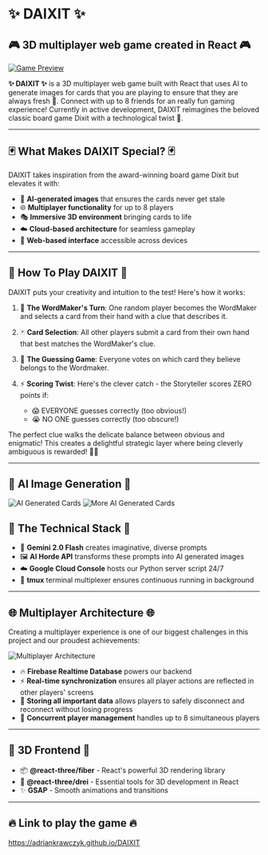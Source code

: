 # ✨ DAIXIT ✨

## 🎮 3D multiplayer web game created in React 🎮

[![Game Preview](https://github.com/user-attachments/assets/3b544146-483d-4ddf-8c97-4f8d5e21865e)
](https://github.com/user-attachments/assets/3b544146-483d-4ddf-8c97-4f8d5e21865e)

**✨ DAIXIT ✨** is a 3D multiplayer web game built with React that uses AI to generate images for cards that you are playing to ensure that they are always fresh 🥶. Connect with up to 8 friends for an really fun gaming experience! Currently in active development, DAIXIT reimagines the beloved classic board game Dixit with a technological twist 🤖.

---

## 🃏 What Makes DAIXIT Special? 🃏

DAIXIT takes inspiration from the award-winning board game Dixit but elevates it with:

- 🤖 **AI-generated images** that ensures the cards never get stale
- 🌐 **Multiplayer functionality** for up to 8 players
- 🎭 **Immersive 3D environment** bringing cards to life
- ☁️ **Cloud-based architecture** for seamless gameplay
- 📱 **Web-based interface** accessible across devices

---

## 🎲 How To Play DAIXIT 🎲

DAIXIT puts your creativity and intuition to the test! Here's how it works:

1. 🎯 **The WordMaker's Turn**: One random player becomes the WordMaker and selects a card from their hand with a clue that describes it.

2. 🃏 **Card Selection**: All other players submit a card from their own hand that best matches the WordMaker's clue.

3. 🧩 **The Guessing Game**: Everyone votes on which card they believe belongs to the Wordmaker.

4. ⚡ **Scoring Twist**: Here's the clever catch - the Storyteller scores ZERO points if:
   - 😱 EVERYONE guesses correctly (too obvious!)
   - 😭 NO ONE guesses correctly (too obscure!)

The perfect clue walks the delicate balance between obvious and enigmatic! This creates a delightful strategic layer where being cleverly ambiguous is rewarded! 🧠✨

---

## 🤖 AI Image Generation 🤖

![AI Generated Cards](https://github.com/user-attachments/assets/0d513bdb-ecad-4272-837d-e34ffd7fefbc)
![More AI Generated Cards](https://github.com/user-attachments/assets/83add461-4250-470d-a9c4-92c1295fa384)

## 🔮 The Technical Stack 🔮

- 🧠 **Gemini 2.0 Flash** creates imaginative, diverse prompts
- 🖼️ **AI Horde API** transforms these prompts into AI generated images
- ☁️ **Google Cloud Console** hosts our Python server script 24/7
- 🔄 **tmux** terminal multiplexer ensures continuous running in background

---

## 🌐 Multiplayer Architecture 🌐

Creating a multiplayer experience is one of our biggest challenges in this project and our proudest achievements:

![Multiplayer Architecture](https://github.com/user-attachments/assets/0e7b5c79-1736-415c-b5b0-0a66e6e1d7b7)

- 🔥 **Firebase Realtime Database** powers our backend
- ⚡ **Real-time synchronization** ensures all player actions are reflected in other players' screens
- 💾 **Storing all important data** allows players to safely disconnect and reconnect without losing progress
- 🔄 **Concurrent player management** handles up to 8 simultaneous players
---

##  🎨 3D Frontend 🎨

- 📦 **@react-three/fiber** - React's powerful 3D rendering library
- 🧰 **@react-three/drei** - Essential tools for 3D development in React
- ✨ **GSAP** - Smooth animations and transitions

---
## 🔥 Link to play the game 🔥
https://adriankrawczyk.github.io/DAIXIT


